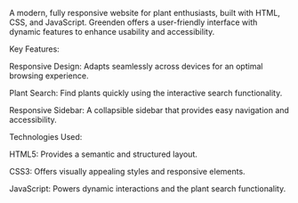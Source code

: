 A modern, fully responsive website for plant enthusiasts, built with HTML, CSS, and JavaScript. Greenden offers a user-friendly interface with dynamic features to enhance usability and accessibility.


Key Features:


Responsive Design: Adapts seamlessly across devices for an optimal browsing experience.


Plant Search: Find plants quickly using the interactive search functionality.


Responsive Sidebar: A collapsible sidebar that provides easy navigation and accessibility.


Technologies Used:


HTML5: Provides a semantic and structured layout.


CSS3: Offers visually appealing styles and responsive elements.


JavaScript: Powers dynamic interactions and the plant search functionality.
